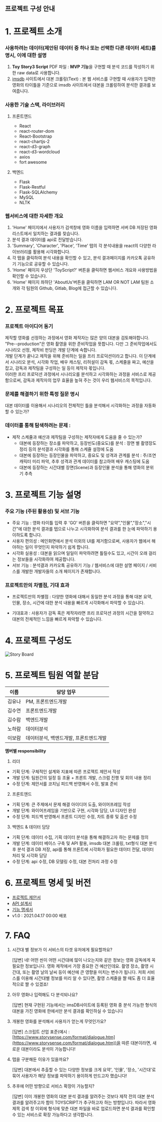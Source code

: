 ## 프로젝트 구성 안내

# 1. 프로젝트 소개

### 사용하려는 데이터(제안된 데이터 중 하나 또는 선택한 다른 데이터 세트)를 명시, 이에 대한 설명
1. **Toy Story3 Script** PDF 파일 : **MVP 기능**을 구현할 때 분석 코드를 작성하기 위한 raw data로 사용합니다.
2. [imsdb](https://imsdb.com/) 사이트에서 대본 크롤링(Text) : 본 웹 서비스를 구현할 때 사용자가 입력한 영화의 타이틀을 기준으로 imsdb 사이트에서 대본을 크롤링하여 분석한 결과를 보여줍니다.   
      
### 사용한 기술 스택, 라이브러리

1. 프론트엔드
    - React
    - react-router-dom
    - React-Bootstrap
    - react-chartjs-2
    - react-d3-graph
    - react-d3-wordcloud
    - axios
    - fort awesome   

2. 백엔드
    - Flask
    - Flask-Restful
    - Flask-SQLAlchemy
    - MySQL
    - NLTK

### 웹서비스에 대한 자세한 개요

1. 'Home' 페이지에서 사용자가 검색창에 영화 이름을 입력하면 서버 DB 저장된 영화 리스트에서 일치하는 결과를 찾습니다.
2. 분석 결과 데이터를 api로 전달받습니다.
3. 'Summary', 'Character', 'Place', 'Time' 탭의 각 분석내용을 react의 다양한 라이브러리를 활용해 시각화합니다.
4. 각 탭을 클릭하여 분석 내용을 확인할 수 있고, 분석 결과페이지를 카카오톡 공유하기 기능으로 공유할 수 있습니다.
5. 'Home' 페이지 우상단 'ToyScript?' 버튼을 클릭하면 웹서비스 개요와 사용방법을 확인할 수 있습니다.
6. 'Home' 페이지 좌하단 'AboutUs'버튼을 클릭하면 LAM OR NOT LAM 팀원 소개와 각 팀원의 Github, Gitlab, Blog에 접근할 수 있습니다.


# 2. 프로젝트 목표

### 프로젝트 아이디어 동기
        
 제작할 영화를 선정하는 과정에서 영화 제작자는 많은 양의 대본을 검토해야합니다. "Pre--production"은 영화 촬영을 위한 준비작업을 뜻합니다. 다만 그 준비작업에서도 시나리오 선정, 제작비 펀딩은 개발 단계에 속합니다.     
개발 단계가 끝나고 제작을 위해 준비하는 일을 프리 프로덕션이라고 합니다. 이 단계에서 시나리오 분석, 시각화 작업, 배우 캐스팅, 리허설이 감독 몫, 스케줄을 짜고, 예산을 잡고, 감독과 제작팀을 구성하는 일 등이 제작자 몫입니다.     
이러한 프리 프로덕션 과정에서 시나리오를 분석하고 시각화하는 과정을 서비스로 제공함으로써, 감독과 제작자의 업무 효율을 높혀 주는 것이 우리 웹서비스의 목적입니다.

### 문제를 해결하기 위한 특정 질문 명시 

대본 데이터를 이용해서 시나리오의 전체적인 틀을 분석해서 시각화하는 과정을 자동화할 수 있는가?

### 데이터를 통해 탐색하려는 문제 :     

- 제작 스케쥴과 예산과 제작팀을 구성하는 제작자에게 도움을 줄 수 있는가?
  - 대본에 등장하는 장소를 파악하고, 등장빈도(중요도)를 분석 : 장면 별 촬영장도 정리 등의 분석결과 시각화를 통해 스케쥴 설정에 도움
  - 대본에 등장하는 등장인물을 파악하고, 중요도 및 성격과 관계를 분석 : 주/조연 캐릭터 미리 파악, 추후 성격과 관계 데이터를 참고하여 배우 캐스팅에 도움
  - 대본에 등장하는 시간대별 장면(Scene)과 등장인물 분석을 통해 영화의 분위기 추측   

# 3. 프로젝트 기능 설명

### 주요 기능 (주된 활용성) 및 서브 기능

- 주요 기능 : 영화 타이틀 입력 후 'GO' 버튼을 클릭하면 "요약","인물","장소","시간"에 대한 분석 결과를 탭으로 나누고 시각화하여 분석 결과를 한 눈에 파악하기 용이하도록 합니다.   
- 사용자 편의성 : 메인화면에서 분석 이외의 UI를 제거함으로써, 사용자가 웹에서 해야하는 일이 무엇인지 파악하기 쉽게 합니다.   
- 시각화 실용성 : 대본을 읽으며 일일이 파악하려면 틀릴수도 있고, 시간이 오래 걸리는 정보들을 시각화하여 제공합니다.   
- 서브 기능 : 분석결과 카카오톡 공유하기 기능 / 웹서비스에 대한 설명 페이지 / 서비스를 개발한 개발자들의 소개 페이지가 존재합니다.

### 프로젝트만의 차별점, 기대 효과

- 프로젝트만의 차별점 : 다양한 영화에 대해서 동일한 분석 과정을 통해 대본 요약, 인물, 장소, 시간에 대한 분석 내용을 빠르게 시각화해서 파악할 수 있습니다.

- 기대효과 : 사용자가 감독 혹은 제작자라면 프리 프로덕션 과정의 시간을 절약하고 대본의 전체적인 느낌을 빠르게 파악할 수 있습니다.

# 4. 프로젝트 구성도

![Story Board](frontend/public/images/storyboard.png)

# 5. 프로젝트 팀원 역할 분담

| 이름 | 담당 업무 |
| ------ | ------ |
| 김유나 | PM, 프론트엔드개발 |
| 김수연 | 프론트엔드개발 |
| 김수람 | 백엔드개발 |
| 노하람 | 데이터분석 |
| 이보람 | 데이터분석, 백엔드개발, 프론트엔드개발 |

**멤버별 responsibility**

1. 리더 

- 기획 단계: 구체적인 설계와 지표에 따른 프로젝트 제안서 작성
- 개발 단계: 팀원간의 일정 등 조율 + 프론트 개발, 스크럼 진행 및 회의 내용 정리
- 수정 단계: 제안서를 코치님 피드백 반영해서 수정, 발표 준비

2. 프론트엔드 

- 기획 단계: 큰 주제에서 문제 해결 아이디어 도출, 와이어프레임 작성
- 개발 단계: 와이어프레임을 기반으로 구현, 시각화 담당, UI 디자인 완성
- 수정 단계: 피드백 반영해서 프론트 디자인 수정, 차트 종류 및 옵션 수정

 3. 백엔드 & 데이터 담당  

- 기획 단계: 데이터 수집, 기획 데이터 분석을 통해 해결하고자 하는 문제를 정의
- 개발 단계: 데이터 베이스 구축 및 API 활용, imsdb 대본 크롤링, txt형식 대본 분석 후 분석 결과 DB 저장, api를 통해 프론트에 시각화가 필요한 데이터 전달, 데이터 처리 및 시각화 담당
- 수정 단계: api 수정, DB 모델링 수정, 대본 전처리 과정 수정 


# 6. 프로젝트 명세 및 버전
- [프로젝트 제안서](https://docs.google.com/document/d/1qJ_oNsFKahh1kOHVWX_LQd_YqQwb0KIl3PlYwNtnXiE/edit#)
- [API 설계서](https://docs.google.com/spreadsheets/d/1zTat-rJ86AsZlas2BZ8D2fjeeyK5yYGMqfEV1IKUisE/edit#gid=0)
- [기능 명세서](https://www.notion.so/12723e6587fb479f83d41a823a7b268d?v=c968a118e8204ba99c86255856b89dce)
- v1.0 : 2021.04.17 00:00 배포

# 7. FAQ

1. 시간대 별 정보가 이 서비스의 타겟 유저에게 필요할까요?

    [답변] 네! 어떤 씬이 어떤 시간대에 많이 나오는지와 같은 정보는 영화 감독에게 꼭 필요한 정보입니다. 영화 제작에서 가장 중요한 건 예산인데요. 촬영 장소, 촬영 시간대, 또는 촬영 날의 날씨 등이 예산에 큰 영향을 미치는 변수가 됩니다. 저희 서비스를 이용해 시간대별 정보를 미리 알 수 있다면, 촬영 스케줄을 짤 때도 좀 더 효율적으로 짤 수 있겠죠!

2. 아무 영화나 입력해도 다 분석되나요?

    [답변] 현재 구현된 기능에서는 imsDB사이트에 등록된 영화 중 분석 가능한 형식의 대본을 가진 영화에 한에서만 분석 결과를 확인하실 수 있습니다

3. 개봉한 영화를 분석해서 사용자가 얻는게 무엇인가요?

    [답변] 스크립트 산업 표준(예시 : [https://www.storysense.com/format/dialogue.htm](https://www.storysense.com/format/dialogue.htm))을 따른 대본이라면, 새로운 대본이라도 분석이 가능합니다!

4. 탭을 구분해둔 이유가 있을까요?

    [답변] 대본에서 추출할 수 있는 다양한 정보를 크게 요약', '인물', '장소, '시간대'로 묶어 사용자가 해당 정보를 파악하기 용이하게 만드고자 했습니다!

5. 추후에 어떤 방향으로 서비스 확장이 가능할지?

    [답변] 이미 개봉한 영화의 대본 분석 결과를 알려주는 것보다 제작 전의 대본 분석 결과를 알려주고자 함이 TOYSCRIPT가 추구하고자 하는 방향입니다. 따라서 영화제목 검색 창 이외에 형식에 맞춘 대본 파일을 바로 업로드하면 분석 결과를 확인할 수 있는 서비스로 확장 가능하다고 생각합니다.